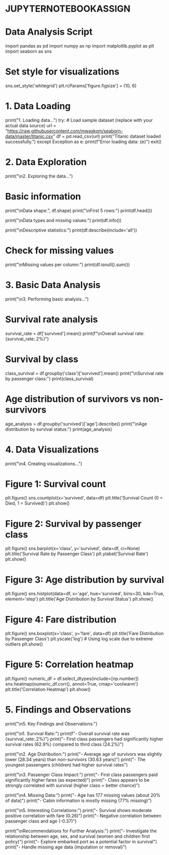 # JUPYTERNOTEBOOKASSIGN



# Data Analysis Script
import pandas as pd
import numpy as np
import matplotlib.pyplot as plt
import seaborn as sns

# Set style for visualizations
sns.set_style('whitegrid')
plt.rcParams['figure.figsize'] = (10, 6)

# 1. Data Loading
print("1. Loading data...")
try:
    # Load sample dataset (replace with your actual data source)
    url = "https://raw.githubusercontent.com/mwaskom/seaborn-data/master/titanic.csv"
    df = pd.read_csv(url)
    print("Titanic dataset loaded successfully.")
except Exception as e:
    print(f"Error loading data: {e}")
    exit()

# 2. Data Exploration
print("\n2. Exploring the data...")

# Basic information
print("\nData shape:", df.shape)
print("\nFirst 5 rows:")
print(df.head())

print("\nData types and missing values:")
print(df.info())

print("\nDescriptive statistics:")
print(df.describe(include='all'))

# Check for missing values
print("\nMissing values per column:")
print(df.isnull().sum())

# 3. Basic Data Analysis
print("\n3. Performing basic analysis...")

# Survival rate analysis
survival_rate = df['survived'].mean()
print(f"\nOverall survival rate: {survival_rate:.2%}")

# Survival by class
class_survival = df.groupby('class')['survived'].mean()
print("\nSurvival rate by passenger class:")
print(class_survival)

# Age distribution of survivors vs non-survivors
age_analysis = df.groupby('survived')['age'].describe()
print("\nAge distribution by survival status:")
print(age_analysis)

# 4. Data Visualizations
print("\n4. Creating visualizations...")

# Figure 1: Survival count
plt.figure()
sns.countplot(x='survived', data=df)
plt.title('Survival Count (0 = Died, 1 = Survived)')
plt.show()

# Figure 2: Survival by passenger class
plt.figure()
sns.barplot(x='class', y='survived', data=df, ci=None)
plt.title('Survival Rate by Passenger Class')
plt.ylabel('Survival Rate')
plt.show()

# Figure 3: Age distribution by survival
plt.figure()
sns.histplot(data=df, x='age', hue='survived', bins=30, kde=True, element='step')
plt.title('Age Distribution by Survival Status')
plt.show()

# Figure 4: Fare distribution
plt.figure()
sns.boxplot(x='class', y='fare', data=df)
plt.title('Fare Distribution by Passenger Class')
plt.yscale('log')  # Using log scale due to extreme outliers
plt.show()

# Figure 5: Correlation heatmap
plt.figure()
numeric_df = df.select_dtypes(include=[np.number])
sns.heatmap(numeric_df.corr(), annot=True, cmap='coolwarm')
plt.title('Correlation Heatmap')
plt.show()

# 5. Findings and Observations
print("\n5. Key Findings and Observations:")

print("\n1. Survival Rate:")
print(f"- Overall survival rate was {survival_rate:.2%}")
print("- First class passengers had significantly higher survival rates (62.9%) compared to third class (24.2%)")

print("\n2. Age Distribution:")
print("- Average age of survivors was slightly lower (28.34 years) than non-survivors (30.63 years)")
print("- The youngest passengers (children) had higher survival rates")

print("\n3. Passenger Class Impact:")
print("- First class passengers paid significantly higher fares (as expected)")
print("- Class appears to be strongly correlated with survival (higher class = better chance)")

print("\n4. Missing Data:")
print("- Age has 177 missing values (about 20% of data)")
print("- Cabin information is mostly missing (77% missing)")

print("\n5. Interesting Correlations:")
print("- Survival shows moderate positive correlation with fare (0.26)")
print("- Negative correlation between passenger class and age (-0.37)")

print("\nRecommendations for Further Analysis:")
print("- Investigate the relationship between age, sex, and survival (women and children first policy)")
print("- Explore embarked port as a potential factor in survival")
print("- Handle missing age data (imputation or removal)")

